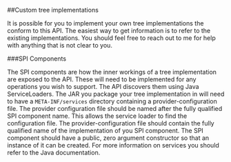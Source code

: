 
##Custom tree implementations

It is possible for you to implement your own tree implementations the conform to this API. The easiest way to get
information is to refer to the existing implementations. You should feel free to reach out to me for help with anything
that is not clear to you.

###SPI Components

The SPI components are how the inner workings of a tree implementation are exposed to the API. These will need to be
implemented for any operations you wish to support. The API discovers them using Java ServiceLoaders. The JAR you package
your tree implementation in will need to have a ```META-INF/services``` directory containing a provider-configuration file.
The provider configuration file should be named after the fully qualified SPI component name. This allows the service
loader to find the configuration file. The provider-configuration file should contain the fully qualified name of the
implementation of you SPI component. The SPI component should have a public, zero argument constructor so that an
instance of it can be created. For more information on services you should refer to the Java documentation.
